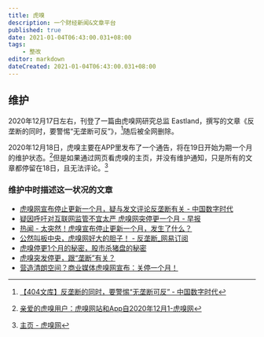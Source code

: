 ```yaml
---
title: 虎嗅
description: 一个财经新闻&文章平台
published: true
date: 2021-01-04T06:43:00.031+08:00
tags:
    - 整改
editor: markdown
dateCreated: 2021-01-04T06:43:00.031+08:00
---
```


## 维护

2020年12月17日左右，刊登了一篇由虎嗅网研究总监 Eastland，撰写的文章《反垄断的同时，要警惕“无垄断可反”》，[^hx_fd]随后被全网删除。

[^hx_fd]: [【404文库】反垄断的同时，要警惕“无垄断可反” - 中国数字时代](https://web.archive.org/web/20210103202659/https://chinadigitaltimes.net/chinese/2020/12/【404文库】反垄断的同时，要警惕无垄断可反/)

2020年12月18日，虎嗅主要在APP里发布了一个通告，将在19日开始为期一个月的维护状态。[^hx_wh]但是如果通过网页看虎嗅的主页，并没有维护通知，只是所有的文章都停留在18日，且无法评论。[^hx_mp]

[^hx_wh]: [亲爱的虎嗅用户：虎嗅网站和App自2020年12月1-虎嗅网](https://web.archive.org/web/20201221145230/https://www.huxiu.com/moment/136881.html)

[^hx_mp]: [主页 - 虎嗅网](https://web.archive.org/web/20210104062053/https://www.huxiu.com/)

### 维护中时描述这一状况的文章

+ [虎嗅网宣布停止更新一个月，疑与发文评论反垄断有关 - 中国数字时代](https://web.archive.org/web/20210103051403/https://chinadigitaltimes.net/chinese/2020/12/虎嗅网宣布停止更新一个月，疑与发文评论反垄断/)
+ [疑因呼吁对互联网监管不宜太严 虎嗅网突停更一个月 - 早报](https://web.archive.org/web/20210104060230/https://www.zaobao.com.sg/realtime/china/story20201220-1110267)
+ [热闻 - 太突然！虎嗅宣布停止更新一个月，发生了什么？](https://web.archive.org/web/20210104061131/https://baijiahao.baidu.com/s?id=1686467960233558000)
+ [公然叫板中央，虎嗅网好大的胆子！ - 反垄断_网易订阅](https://web.archive.org/web/20210104055053/https://www.163.com/dy/article/FUC0H31P0519G3US.html)
+ [虎嗅停更1个月的秘密，股市杀猪盘的秘密](https://web.archive.org/web/20210104061230/https://baijiahao.baidu.com/s?id=1686695545025566378)
+ [虎嗅突发停更，跟“垄断”有关？](https://web.archive.org/web/20210104061209/https://baijiahao.baidu.com/s?id=1686656543690076134)
+ [营造清朗空间？商业媒体虎嗅网宣布：关停一个月！](https://web.archive.org/web/20210104061108/https://baijiahao.baidu.com/s?id=1686436464980498474)
